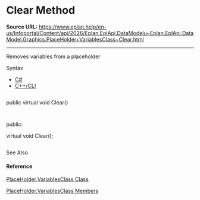# Clear Method

**Source URL:** https://www.eplan.help/en-us/Infoportal/Content/api/2026/Eplan.EplApi.DataModelu~Eplan.EplApi.DataModel.Graphics.PlaceHolder+VariablesClass~Clear.html

---

Removes variables from a placeholder

Syntax

- [C#](#i-syntax-CS)
- [C++/CLI](#i-syntax-CPP2005)

```
```
public virtual void Clear()
```
```

```
```
public:
virtual void Clear();
```
```



See Also

#### Reference

[PlaceHolder.VariablesClass Class](Eplan.EplApi.DataModelu~Eplan.EplApi.DataModel.Graphics.PlaceHolder+VariablesClass.html)
  
[PlaceHolder.VariablesClass Members](Eplan.EplApi.DataModelu~Eplan.EplApi.DataModel.Graphics.PlaceHolder+VariablesClass_members.html)